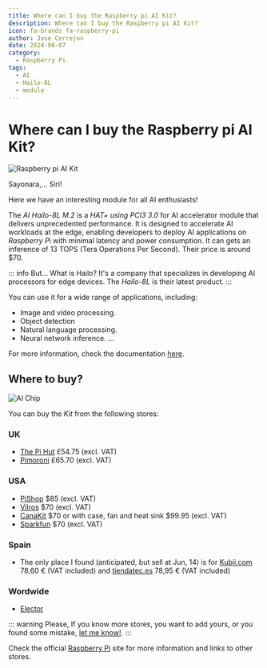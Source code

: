 ```yaml
---
title: Where can I buy the Raspberry pi AI Kit?
description: Where can I buy the Raspberry pi AI Kit?
icon: fa-brands fa-raspberry-pi
author: Jose Cerrejon
date: 2024-06-07
category:
  - Raspberry Pi
tags:
  - AI
  - Hailo-8L
  - module
---
```

# Where can I buy the Raspberry pi AI Kit?

![Raspberry pi AI Kit](/images/2024/06/raspberry-ia.jpg "Raspberry pi AI Kit (Worst background color in the World)")

Sayonara,... Siri!

Here we have an interesting module for all AI enthusiasts!

The *AI Hailo-8L M.2* is a *HAT+ using PCI3 3.0* for AI accelerator module that delivers unprecedented performance. It is designed to accelerate AI workloads at the edge, enabling developers to deploy AI applications on *Raspberry P*i with minimal latency and power consumption. It can gets an inference of 13 TOPS (Tera Operations Per Second). Their price is around $70.

::: info But... What is Hailo?
It's a company that specializes in developing AI processors for edge devices. The *Hailo-8L* is their latest product.
:::

You can use it for a wide range of applications, including:

* Image and video processing.
* Object detection
* Natural language processing.
* Neural network inference.
...

For more information, check the documentation [here](https://www.raspberrypi.com/documentation/accessories/ai-kit.html).

## Where to buy?

![AI Chip](/images/2024/06/ai-technology.jpg)

You can buy the *Kit* from the following stores:

### UK

* [The Pi Hut](https://thepihut.com/products/raspberry-pi-ai-kit?src=raspberrypi) £54.75 (excl. VAT)
* [Pimoroni](https://shop.pimoroni.com/products/raspberry-pi-ai-kit?variant=41880918130771) £65.70 (excl. VAT)

### USA

* [PiShop](https://www.pishop.us/product/raspberry-pi-ai-kit/?src=raspberrypi) $85 (excl. VAT)
* [Vilros](https://vilros.com/products/raspberry-pi-ai-kit?src=raspberrypi) $70 (excl. VAT)
* [CanaKit](https://www.canakit.com/raspberry-pi-ai-kit.html?cid=USD&src=raspberrypi) $70 or with case, fan and heat sink $99.95 (excl. VAT)
* [Sparkfun](https://www.sparkfun.com/products/25827) $70 (excl. VAT)

### Spain

* The only place I found (anticipated, but sell at Jun, 14) is for  [Kubii.com](https://www.kubii.com/es/raspberry-pi-5/4343-kit-ai-raspberry-pi-5056561803906.html) 78,60 € (VAT included) and [tiendatec.es](https://www.tiendatec.es/maker-zone/sensores/2297-raspberry-pi-ai-kit-acelerador-ia-hailo-8l-5056561803906.html)
78,95 € (VAT included)

### Wordwide

* [Elector](https://www.elektor.com/products/raspberry-pi-ai-kit)

::: warning
Please, If you know more stores, you want to add yours, or you found some mistake, [let me know!](mailto:ulysess@gmail.com).
:::

Check the official [Raspberry Pi](https://www.raspberrypi.com/products/ai-kit/) site for more information and links to other stores.
